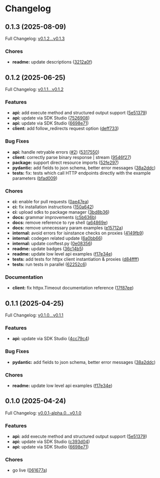 # Changelog

## 0.1.3 (2025-08-09)

Full Changelog: [v0.1.2...v0.1.3](https://github.com/parallel-web/parallel-sdk-python/compare/v0.1.2...v0.1.3)

### Chores

* **readme:** update descriptions ([3212a0f](https://github.com/parallel-web/parallel-sdk-python/commit/3212a0fc32d744e7df3d0dcedf527b176a73a91b))

## 0.1.2 (2025-06-25)

Full Changelog: [v0.1.1...v0.1.2](https://github.com/parallel-web/parallel-sdk-python/compare/v0.1.1...v0.1.2)

### Features

* **api:** add execute method and structured output support ([5e51379](https://github.com/parallel-web/parallel-sdk-python/commit/5e51379e3ff28bdf70a3cc9167d4413bf3e8690c))
* **api:** update via SDK Studio ([7526908](https://github.com/parallel-web/parallel-sdk-python/commit/752690867c75ee970582fabc05c939a2f619cb3f))
* **api:** update via SDK Studio ([6698e71](https://github.com/parallel-web/parallel-sdk-python/commit/6698e716bdddcf2146cc802cfaaa26f7ddb4d3dc))
* **client:** add follow_redirects request option ([deff733](https://github.com/parallel-web/parallel-sdk-python/commit/deff733f189070bb471ebd6cbf92dfd61d19734a))


### Bug Fixes

* **api:** handle retryable errors ([#2](https://github.com/parallel-web/parallel-sdk-python/issues/2)) ([5317550](https://github.com/parallel-web/parallel-sdk-python/commit/531755070eb4b798a7f0b51153414425a0c293b0))
* **client:** correctly parse binary response | stream ([9546f27](https://github.com/parallel-web/parallel-sdk-python/commit/9546f276ca2d63cf3c6a9b0eef23f1eed35758fa))
* **package:** support direct resource imports ([52fe297](https://github.com/parallel-web/parallel-sdk-python/commit/52fe297a34a6a2a473be0f124e2febab1df527fe))
* **pydantic:** add fields to json schema, better error messages ([38a2ddc](https://github.com/parallel-web/parallel-sdk-python/commit/38a2ddc348ac7acf11f9f75f69900b628e539c1d))
* **tests:** fix: tests which call HTTP endpoints directly with the example parameters ([bfad009](https://github.com/parallel-web/parallel-sdk-python/commit/bfad009314f4f3ce31265d2be07f091eb7db664a))


### Chores

* **ci:** enable for pull requests ([0ae47ea](https://github.com/parallel-web/parallel-sdk-python/commit/0ae47eaf080510a886eb40aed7c8189faa940f2c))
* **ci:** fix installation instructions ([150a642](https://github.com/parallel-web/parallel-sdk-python/commit/150a6429ee584a0c32160be88d9bdcd4eeab4579))
* **ci:** upload sdks to package manager ([3bd8b36](https://github.com/parallel-web/parallel-sdk-python/commit/3bd8b361b84bad87c0943c2fe71465c92cdea599))
* **docs:** grammar improvements ([c5b636b](https://github.com/parallel-web/parallel-sdk-python/commit/c5b636bfeb60b02f84f5b9e93687359cd9c5c251))
* **docs:** remove reference to rye shell ([a64869e](https://github.com/parallel-web/parallel-sdk-python/commit/a64869e70e9c493f2dc3e8618327f28544d36058))
* **docs:** remove unnecessary param examples ([e15712a](https://github.com/parallel-web/parallel-sdk-python/commit/e15712a074ba66a6b0d225bb3a6979a767c15225))
* **internal:** avoid errors for isinstance checks on proxies ([4149fb9](https://github.com/parallel-web/parallel-sdk-python/commit/4149fb963b39db2211f404f94bf7b55a57c2556b))
* **internal:** codegen related update ([6a0bb66](https://github.com/parallel-web/parallel-sdk-python/commit/6a0bb662f5011bbea13f75334eb55c5144b50e8b))
* **internal:** update conftest.py ([0e08356](https://github.com/parallel-web/parallel-sdk-python/commit/0e0835661e91993042605131065729d006761a5a))
* **readme:** update badges ([36c14b5](https://github.com/parallel-web/parallel-sdk-python/commit/36c14b529ec8611508b6b7cc9065c67e59e5ecdc))
* **readme:** update low level api examples ([f17e34e](https://github.com/parallel-web/parallel-sdk-python/commit/f17e34e0e0a6d3205c344c278f1643826938e9d1))
* **tests:** add tests for httpx client instantiation & proxies ([d84ffff](https://github.com/parallel-web/parallel-sdk-python/commit/d84ffff48a814edc81ef62249353053df6398c90))
* **tests:** run tests in parallel ([62252c6](https://github.com/parallel-web/parallel-sdk-python/commit/62252c6f1098ad138978b6efa1fc2a9c22961040))


### Documentation

* **client:** fix httpx.Timeout documentation reference ([17f87ee](https://github.com/parallel-web/parallel-sdk-python/commit/17f87eef5af2b06b3791f9218b7ab4f9098faf9c))

## 0.1.1 (2025-04-25)

Full Changelog: [v0.1.0...v0.1.1](https://github.com/shapleyai/parallel-sdk-python/compare/v0.1.0...v0.1.1)

### Features

* **api:** update via SDK Studio ([4cc79c4](https://github.com/shapleyai/parallel-sdk-python/commit/4cc79c4d1edaa9d1d080b81830961252c8b327c1))


### Bug Fixes

* **pydantic:** add fields to json schema, better error messages ([38a2ddc](https://github.com/shapleyai/parallel-sdk-python/commit/38a2ddc348ac7acf11f9f75f69900b628e539c1d))


### Chores

* **readme:** update low level api examples ([f17e34e](https://github.com/shapleyai/parallel-sdk-python/commit/f17e34e0e0a6d3205c344c278f1643826938e9d1))

## 0.1.0 (2025-04-24)

Full Changelog: [v0.0.1-alpha.0...v0.1.0](https://github.com/shapleyai/parallel-sdk-python/compare/v0.0.1-alpha.0...v0.1.0)

### Features

* **api:** add execute method and structured output support ([5e51379](https://github.com/shapleyai/parallel-sdk-python/commit/5e51379e3ff28bdf70a3cc9167d4413bf3e8690c))
* **api:** update via SDK Studio ([c393d04](https://github.com/shapleyai/parallel-sdk-python/commit/c393d048bddb554c37eb750ca57c4335243a70ed))
* **api:** update via SDK Studio ([6698e71](https://github.com/shapleyai/parallel-sdk-python/commit/6698e716bdddcf2146cc802cfaaa26f7ddb4d3dc))


### Chores

* go live ([061677a](https://github.com/shapleyai/parallel-sdk-python/commit/061677a22549f3dd3d9f4591c9ccfdf71209c12e))
